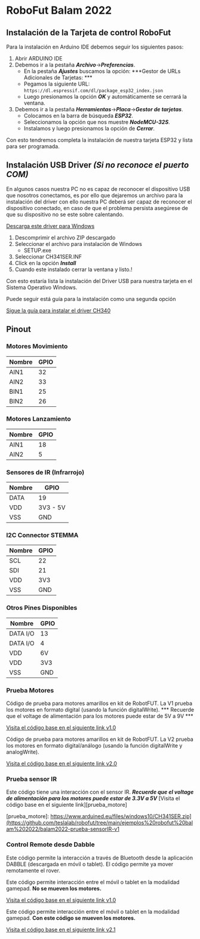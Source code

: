 # RoboFut Balam 2022

## Instalación de la Tarjeta de control RoboFut

Para la instalación en Arduino IDE debemos seguir los siguientes pasos:

1. Abrir ARDUINO IDE
2. Debemos ir a la pestaña ***Archivo***->***Preferencias***.
	- En la pestaña ***Ajustes*** buscamos la opción: ***Gestor de URLs Adicionales de Tarjetas: ***
	- Pegamos la siguiente URL: `https://dl.espressif.com/dl/package_esp32_index.json`
	- Luego presionamos la opción ***OK*** y automáticamente se cerrará la ventana.
3. Debemos ir a la pestaña ***Herramientas***->***Placa***->***Gestor de tarjetas***.
	- Colocamos en la barra de búsqueda ***ESP32***.
	- Seleccionamos la opción que nos muestre ***NodeMCU-32S***.
	- Instalamos y luego presionamos la opción de ***Cerrar***.

Con esto tendremos completa la instalación de nuestra tarjeta ESP32 y lista para ser programada.	 

## Instalación USB Driver ***(Si no reconoce el puerto COM)***

En algunos casos nuestra PC no es capaz de reconocer el dispositivo USB que nosotros conectamos, es por ello que dejaremos un archivo para la instalación del driver con ello nuestra PC deberá ser capaz de reconocer el dispositivo conectado, en caso de que el problema persista asegúrese de que su dispositivo no se este sobre calentando.

[Descarga este driver para Windows][DRIVER_USB]

[DRIVER_USB]: https://www.arduined.eu/files/windows10/CH341SER.zip

1. Descomprimir el archivo ZIP descargado 
2. Seleccionar el archivo para instalación de Windows
	- SETUP.exe
3. Seleccionar CH341SER.INF
4. Click en la opción ***Install***
5. Cuando este instalado cerrar la ventana y listo.!

Con esto estaría lista la instalación del Driver USB para nuestra tarjeta en el Sistema Operativo Windows.

Puede seguir está guía para la instalación como una segunda opción 

[Sigue la guía para instalar el driver CH340][DRIVER_CH340]

[DRIVER_CH340]: https://www.arduined.eu/ch340-windows-10-driver-download/

## Pinout

### Motores Movimiento
Nombre | GPIO 
--- | --- 
AIN1 | 32
AIN2 | 33
BIN1 | 25
BIN2 | 26

### Motores Lanzamiento
Nombre | GPIO 
--- | --- 
AIN1 | 18
AIN2 | 5

### Sensores de IR (Infrarrojo)
Nombre | GPIO 
--- | --- 
DATA | 19
VDD | 3V3 - 5V
VSS | GND

### I2C Connector STEMMA

Nombre | GPIO 
--- | --- 
SCL | 22
SDI | 21
VDD | 3V3
VSS | GND

### Otros Pines Disponibles
Nombre | GPIO 
--- | --- 
DATA I/O| 13
DATA I/O | 4
VDD | 6V
VDD | 3V3
VSS | GND

### Prueba Motores

Código de prueba para motores amarillos en kit de RobotFUT. La V1 prueba los motores en formato digital (usando la función digitalWrite).
*** Recuerde que el voltage de alimentación para los motores puede estar de 5V a 9V ***

[Visita el código base en el siguiente link v1.0][prueba_motore1]

[prueba_motore1]: https://github.com/teslalab/robofut/tree/main/ejemplos%20robofut%20balam%202022/balam2022-prueba-motores-v1

Código de prueba para motores amarillos en kit de RobotFUT. La V2 prueba los motores en formato digital/análogo (usando la función digitalWrite y analogWrite).

[Visita el código base en el siguiente link v2.0][prueba_motore2]

[prueba_motore2]: https://github.com/teslalab/robofut/tree/main/ejemplos%20robofut%20balam%202022/balam2022-prueba-motores-v2

### Prueba sensor IR

Este código tiene una interacción con el sensor IR.
***Recuerde que el voltage de alimentación para los motores puede estar de 3.3V a 5V***
[Visita el código base en el siguiente link][prueba_motore]

[prueba_motore]: https://www.arduined.eu/files/windows10/CH341SER.zip](https://github.com/teslalab/robofut/tree/main/ejemplos%20robofut%20balam%202022/balam2022-prueba-sensorIR-v1

### Control Remote desde Dabble

Este código permite la interacción a través de Bluetooth desde la aplicación DABBLE (descargada en móvil o tablet). El código permite ya mover remotamente el rover.

Este código permite interacción entre el móvil o tablet en la modalidad gamepad. **No se mueven los motores.**

[Visita el código base en el siguiente link v1.0][prueba_motore1]

[prueba_motore1]: https://github.com/teslalab/robofut/tree/main/ejemplos%20robofut%20balam%202022/balam2022-gamepad-dabble-test-v1

Este código permite interacción entre el móvil o tablet en la modalidad gamepad. **Con este código se mueven los motores.**

[Visita el código base en el siguiente link v2.1][prueba_motore2]

[prueba_motore2]: https://github.com/teslalab/robofut/tree/main/ejemplos%20robofut%20balam%202022/balam2022-gamepad-dabble-test-v2_1
